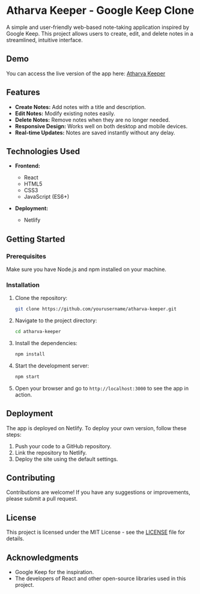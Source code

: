 # Atharva Keeper - Google Keep Clone

A simple and user-friendly web-based note-taking application inspired by Google Keep. This project allows users to create, edit, and delete notes in a streamlined, intuitive interface.

## Demo

You can access the live version of the app here: [Atharva Keeper](https://atharvakeeper.netlify.app/)

## Features

- **Create Notes:** Add notes with a title and description.
- **Edit Notes:** Modify existing notes easily.
- **Delete Notes:** Remove notes when they are no longer needed.
- **Responsive Design:** Works well on both desktop and mobile devices.
- **Real-time Updates:** Notes are saved instantly without any delay.

## Technologies Used

- **Frontend:**
  - React
  - HTML5
  - CSS3
  - JavaScript (ES6+)

- **Deployment:**
  - Netlify

## Getting Started

### Prerequisites

Make sure you have Node.js and npm installed on your machine.

### Installation

1. Clone the repository:

    ```bash
    git clone https://github.com/yourusername/atharva-keeper.git
    ```

2. Navigate to the project directory:

    ```bash
    cd atharva-keeper
    ```

3. Install the dependencies:

    ```bash
    npm install
    ```

4. Start the development server:

    ```bash
    npm start
    ```

5. Open your browser and go to `http://localhost:3000` to see the app in action.

## Deployment

The app is deployed on Netlify. To deploy your own version, follow these steps:

1. Push your code to a GitHub repository.
2. Link the repository to Netlify.
3. Deploy the site using the default settings.

## Contributing

Contributions are welcome! If you have any suggestions or improvements, please submit a pull request.

## License

This project is licensed under the MIT License - see the [LICENSE](LICENSE) file for details.

## Acknowledgments

- Google Keep for the inspiration.
- The developers of React and other open-source libraries used in this project.

